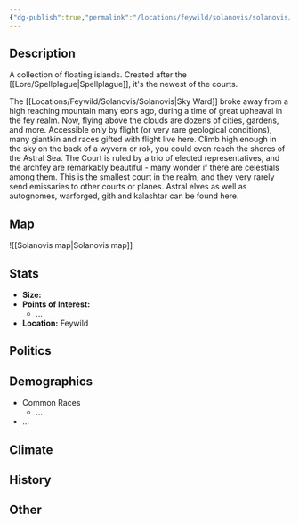 ```yaml
---
{"dg-publish":true,"permalink":"/locations/feywild/solanovis/solanovis/","tags":["Location","Court"]}
---
```


## Description
A collection of floating islands. Created after the [[Lore/Spellplague\|Spellplague]], it's the newest of the courts. 

The [[Locations/Feywild/Solanovis/Solanovis\|Sky Ward]] broke away from a high reaching mountain many eons ago, during a time of great upheaval in the fey realm. Now, flying above the clouds are dozens of cities, gardens, and more. Accessible only by flight (or very rare geological conditions), many giantkin and races gifted with flight live here. Climb high enough in the sky on the back of a wyvern or rok, you could even reach the shores of the Astral Sea. The Court is ruled by a trio of elected representatives, and the archfey are remarkably beautiful - many wonder if there are celestials among them. This is the smallest court in the realm, and they very rarely send emissaries to other courts or planes. Astral elves as well as autognomes, warforged, gith and kalashtar can be found here.
## Map
![[Solanovis map\|Solanovis map]]
## Stats
- **Size:** 
- **Points of Interest:**
    - ...
- **Location:** Feywild

## Politics

## Demographics
- Common Races
    - ...
- ...

## Climate

## History

## Other 


